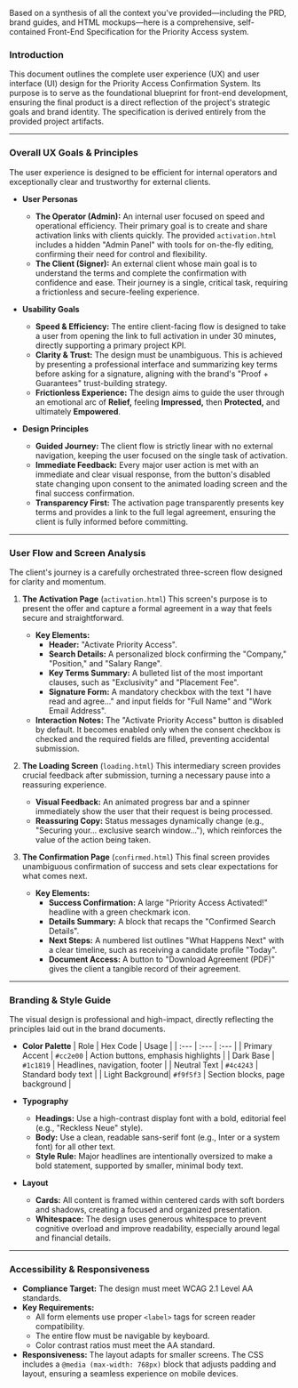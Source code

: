 Based on a synthesis of all the context you've provided—including the PRD, brand guides, and HTML mockups—here is a comprehensive, self-contained Front-End Specification for the Priority Access system.

### Introduction

This document outlines the complete user experience (UX) and user interface (UI) design for the Priority Access Confirmation System. Its purpose is to serve as the foundational blueprint for front-end development, ensuring the final product is a direct reflection of the project's strategic goals and brand identity. The specification is derived entirely from the provided project artifacts.

---
### Overall UX Goals & Principles

The user experience is designed to be efficient for internal operators and exceptionally clear and trustworthy for external clients.

* **User Personas**
    * **The Operator (Admin):** An internal user focused on speed and operational efficiency. Their primary goal is to create and share activation links with clients quickly. The provided `activation.html` includes a hidden "Admin Panel" with tools for on-the-fly editing, confirming their need for control and flexibility.
    * **The Client (Signer):** An external client whose main goal is to understand the terms and complete the confirmation with confidence and ease. Their journey is a single, critical task, requiring a frictionless and secure-feeling experience.

* **Usability Goals**
    * **Speed & Efficiency:** The entire client-facing flow is designed to take a user from opening the link to full activation in under 30 minutes, directly supporting a primary project KPI.
    * **Clarity & Trust:** The design must be unambiguous. This is achieved by presenting a professional interface and summarizing key terms before asking for a signature, aligning with the brand's "Proof + Guarantees" trust-building strategy.
    * **Frictionless Experience:** The design aims to guide the user through an emotional arc of **Relief,** feeling **Impressed,** then **Protected,** and ultimately **Empowered**.

* **Design Principles**
    * **Guided Journey:** The client flow is strictly linear with no external navigation, keeping the user focused on the single task of activation.
    * **Immediate Feedback:** Every major user action is met with an immediate and clear visual response, from the button's disabled state changing upon consent to the animated loading screen and the final success confirmation.
    * **Transparency First:** The activation page transparently presents key terms and provides a link to the full legal agreement, ensuring the client is fully informed before committing.

---
### User Flow and Screen Analysis

The client's journey is a carefully orchestrated three-screen flow designed for clarity and momentum.

1.  **The Activation Page** (`activation.html`)
    This screen's purpose is to present the offer and capture a formal agreement in a way that feels secure and straightforward.
    * **Key Elements:**
        * **Header:** "Activate Priority Access".
        * **Search Details:** A personalized block confirming the "Company," "Position," and "Salary Range".
        * **Key Terms Summary:** A bulleted list of the most important clauses, such as "Exclusivity" and "Placement Fee".
        * **Signature Form:** A mandatory checkbox with the text "I have read and agree..." and input fields for "Full Name" and "Work Email Address".
    * **Interaction Notes:** The "Activate Priority Access" button is disabled by default. It becomes enabled only when the consent checkbox is checked and the required fields are filled, preventing accidental submission.

2.  **The Loading Screen** (`loading.html`)
    This intermediary screen provides crucial feedback after submission, turning a necessary pause into a reassuring experience.
    * **Visual Feedback:** An animated progress bar and a spinner immediately show the user that their request is being processed.
    * **Reassuring Copy:** Status messages dynamically change (e.g., "Securing your... exclusive search window…"), which reinforces the value of the action being taken.

3.  **The Confirmation Page** (`confirmed.html`)
    This final screen provides unambiguous confirmation of success and sets clear expectations for what comes next.
    * **Key Elements:**
        * **Success Confirmation:** A large "Priority Access Activated!" headline with a green checkmark icon.
        * **Details Summary:** A block that recaps the "Confirmed Search Details".
        * **Next Steps:** A numbered list outlines "What Happens Next" with a clear timeline, such as receiving a candidate profile "Today".
        * **Document Access:** A button to "Download Agreement (PDF)" gives the client a tangible record of their agreement.

---
### Branding & Style Guide

The visual design is professional and high-impact, directly reflecting the principles laid out in the brand documents.

* **Color Palette**
| Role | Hex Code | Usage |
| :--- | :--- | :--- |
| Primary Accent | `#cc2e00` | Action buttons, emphasis highlights |
| Dark Base | `#1c1819` | Headlines, navigation, footer |
| Neutral Text | `#4c4243` | Standard body text |
| Light Background| `#f9f5f3` | Section blocks, page background |

* **Typography**
    * **Headings:** Use a high-contrast display font with a bold, editorial feel (e.g., "Reckless Neue" style).
    * **Body:** Use a clean, readable sans-serif font (e.g., Inter or a system font) for all other text.
    * **Style Rule:** Major headlines are intentionally oversized to make a bold statement, supported by smaller, minimal body text.

* **Layout**
    * **Cards:** All content is framed within centered cards with soft borders and shadows, creating a focused and organized presentation.
    * **Whitespace:** The design uses generous whitespace to prevent cognitive overload and improve readability, especially around legal and financial details.

---
### Accessibility & Responsiveness

* **Compliance Target:** The design must meet WCAG 2.1 Level AA standards.
* **Key Requirements:**
    * All form elements use proper `<label>` tags for screen reader compatibility.
    * The entire flow must be navigable by keyboard.
    * Color contrast ratios must meet the AA standard.
* **Responsiveness:** The layout adapts for smaller screens. The CSS includes a `@media (max-width: 768px)` block that adjusts padding and layout, ensuring a seamless experience on mobile devices.